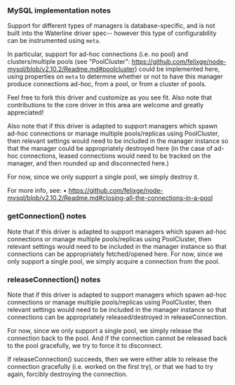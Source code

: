 





### MySQL implementation notes
Support for different types of managers is database-specific, and is not
built into the Waterline driver spec-- however this type of configurability
can be instrumented using `meta`.

In particular, support for ad-hoc connections (i.e. no pool) and clusters/multiple
pools (see "PoolCluster": https://github.com/felixge/node-mysql/blob/v2.10.2/Readme.md#poolcluster)
could be implemented here, using properties on `meta` to determine whether or not
to have this manager produce connections ad-hoc, from a pool, or from a cluster of pools.

Feel free to fork this driver and customize as you see fit.  Also note that
contributions to the core driver in this area are welcome and greatly appreciated!

Also note that if this driver is adapted to support managers which spawn
ad-hoc connections or manage multiple pools/replicas using PoolCluster,
then relevant settings would need to be included in the manager instance
so that the manager could be appropriately destroyed here (in the case of
ad-hoc connections, leased connections would need to be tracked on the
manager, and then rounded up and disconnected here.)

For now, since we only support a single pool, we simply destroy it.

For more info, see:
 • https://github.com/felixge/node-mysql/blob/v2.10.2/Readme.md#closing-all-the-connections-in-a-pool

### getConnection() notes

Note that if this driver is adapted to support managers which spawn
ad-hoc connections or manage multiple pools/replicas using PoolCluster,
then relevant settings would need to be included in the manager instance
so that connections can be appropriately fetched/opened here.
For now, since we only support a single pool, we simply acquire a
connection from the pool.

### releaseConnection() notes

Note that if this driver is adapted to support managers which spawn
ad-hoc connections or manage multiple pools/replicas using PoolCluster,
then relevant settings would need to be included in the manager instance
so that connections can be appropriately released/destroyed in releaseConnection.

For now, since we only support a single pool, we simply release the
connection back to the pool. And if the connection cannot be released back to
the pool gracefully, we try to force it to disconnect.

If releaseConnection() succeeds, then we were either able to release
the connection gracefully (i.e. worked on the first try), or that we
had to try again, forcibly destroying the connection.
